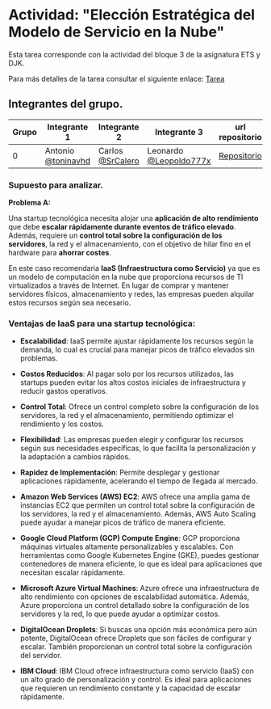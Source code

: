 # Actividad: "Elección Estratégica del Modelo de Servicio en la Nube"

Esta tarea corresponde con la actividad del bloque 3 de la asignatura ETS y DJK.

Para más detalles de la tarea consultar el siguiente enlace: [Tarea](https://www3.gobiernodecanarias.org/medusa/eforma/campus/mod/assign/view.php?id=7823247)

## Integrantes del grupo.

| Grupo | Integrante 1 | Integrante 2 | Integrante 3 |url repositorio|
| ----- | ------------ | ------------ | --------------- |--------|
|     0 | Antonio [@toninavhd](https://github.com/toninavhd)| Carlos [@SrCalero](https://github.com/SrCalero)| Leonardo [@Leopoldo777x](https://github.com/Leopoldo777x)|[Repositorio](https://github.com/toninavhd/1-DAW_pt2/tree/main/DJK/trabajo_grupo)|

### Supuesto para analizar.
**Problema A:**

Una startup tecnológica necesita alojar una **aplicación de alto rendimiento** que debe **escalar rápidamente durante eventos de tráfico elevado**. Además, requiere un **control total sobre la configuración de los servidores**, la red y el almacenamiento, con el objetivo de hilar fino en el hardware para **ahorrar costes**.

En este caso recomendaria **IaaS (Infraestructura como Servicio)** ya que es un modelo de computación en la nube que proporciona recursos de TI virtualizados a través de Internet. En lugar de comprar y mantener servidores físicos, almacenamiento y redes, las empresas pueden alquilar estos recursos según sea necesario.

### Ventajas de IaaS para una startup tecnológica:

- **Escalabilidad**: IaaS permite ajustar rápidamente los recursos según la demanda, lo cual es crucial para manejar picos de tráfico elevados sin problemas.
- **Costos Reducidos**: Al pagar solo por los recursos utilizados, las startups pueden evitar los altos costos iniciales de infraestructura y reducir gastos operativos.
- **Control Total**: Ofrece un control completo sobre la configuración de los servidores, la red y el almacenamiento, permitiendo optimizar el rendimiento y los costos.
- **Flexibilidad**: Las empresas pueden elegir y configurar los recursos según sus necesidades específicas, lo que facilita la personalización y la adaptación a cambios rápidos.
- **Rapidez de Implementación**: Permite desplegar y gestionar aplicaciones rápidamente, acelerando el tiempo de llegada al mercado.

- **Amazon Web Services (AWS) EC2**: AWS ofrece una amplia gama de instancias EC2 que permiten un control total sobre la configuración de los servidores, la red y el almacenamiento. Además, AWS Auto Scaling puede ayudar a manejar picos de tráfico de manera eficiente.

- **Google Cloud Platform (GCP) Compute Engine**: GCP proporciona máquinas virtuales altamente personalizables y escalables. Con herramientas como Google Kubernetes Engine (GKE), puedes gestionar contenedores de manera eficiente, lo que es ideal para aplicaciones que necesitan escalar rápidamente.

- **Microsoft Azure Virtual Machines**: Azure ofrece una infraestructura de alto rendimiento con opciones de escalabilidad automática. Además, Azure proporciona un control detallado sobre la configuración de los servidores y la red, lo que puede ayudar a optimizar costos.

- **DigitalOcean Droplets**: Si buscas una opción más económica pero aún potente, DigitalOcean ofrece Droplets que son fáciles de configurar y escalar. También proporcionan un control total sobre la configuración del servidor.

- **IBM Cloud**: IBM Cloud ofrece infraestructura como servicio (IaaS) con un alto grado de personalización y control. Es ideal para aplicaciones que requieren un rendimiento constante y la capacidad de escalar rápidamente.
